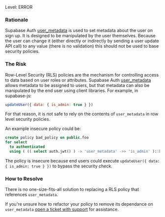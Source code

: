 
Level: ERROR

### Rationale

Supabase Auth [user_metadata](https://supabase.com/docs/guides/auth/managing-user-data#accessing-user-metadata) is used to set metadata about the user on sign up. It is designed to be manipulated by the user themselves. Because the user can change it (either directly or indirectly by sending a user update API call) to any value (there is no validation) this should not be used to base security policies.

### The Risk

Row-Level Security (RLS) policies are the mechanism for controlling access to data based on user roles or attributes. Supabase Auth [user_metadata](https://supabase.com/docs/guides/auth/managing-user-data#accessing-user-metadata) allows metadata to be assigned to users, but that metadata can also be manipulated by the end user using client libraries. For example, in supabase-js:

```js
updateUser({ data: { is_admin: true } })
```

For that reason, it is not safe to rely on the contents of `user_metadata` in row level security policies.

An example insecure policy could be:

```sql
create policy bad_policy on public.foo
for select
  to authenticated
  using ( (( select auth.jwt() ) -> 'user_metadata' ->> 'is_admin' )::bool );
```

The policy is insecure because end users could execute `updateUser({ data: { is_admin: true } })` to bypass the security check.

### How to Resolve

There is no one-size-fits-all solution to replacing a RLS policy that references `user_metadata`.

If you're unsure how to refactor your policy to remove its dependance on `user_metadata` [open a ticket with support](https://supabase.com/dashboard/support/new) for assistance.
